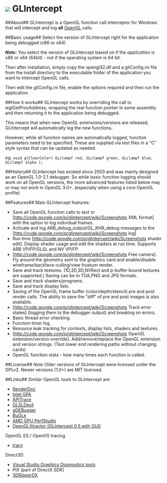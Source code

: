 # ![](./Docs/Images/GLicon.png=raw) GLIntercept

##About##
GLIntercept is a OpenGL function call interceptor for Windows that will intercept and log **all** [OpenGL](http://www.opengl.org) calls. 

##Basic usage##
Select the version of GLIntercept right for the application being debugged (x86 or x64) 

_**Note:**_ You select the version of GLIntercept based on if the _application_ is x86 or x64 (64bit) - not if the operating system is 64 bit.

Then after installation, simply copy the opengl32.dll and a gliConfig.ini file from 
the install directory to the executable folder of the application you want to
intercept OpenGL calls. 

Then edit the gliConfig.ini file, enable the options required and then run the 
application.

##How it works##
GLIntercept works by overriding the call to wglGetProcAddress, wrapping the real function pointer in some assembly and then returning it to the application being debugged. 

This means that when new OpenGL extensions/versions are released, GLIntercept will automatically log the new functions.

However, while all function names are automatically logged, function parameters need to be specified. These are supplied via text files in a "C" style syntax that can be updated as needed.

eg.
`void glClearColor( GLclampf red, GLclampf green, GLclampf blue, GLclampf alpha );`

##History##
GLIntercept has existed since 2003 and was mainly designed as an OpenGL 1.0-2.1 debugger. So while basic function logging should work on all OpenGL versions, the more advanced features listed below may or may not work in OpenGL 3.0+. (especially when using a core OpenGL profile)

##Features##
Main GLIntercept features:

* Save all OpenGL function calls to text or [http://code.google.com/p/glintercept/wiki/Screenshots XML format] with the option to log individual frames.
* Activate and log ARB_debug_output/GL_KHR_debug messages to the [http://code.google.com/p/glintercept/wiki/Screenshots log]
* Run time [http://code.google.com/p/glintercept/wiki/Screenshots shader edit]. Display shader usage and edit the shaders at run time. Supports ARB VP/FP/GLSL and NV VP/FP
* [http://code.google.com/p/glintercept/wiki/Screenshots Free camera]. Fly around the geometry sent to the graphics card and enable/disable wireframe/backface-culling/view frustum render.
* Save and track textures. (1D,2D,3D,NVRect and p-buffer bound textures are supported.) Saving can be to TGA,PNG and JPG formats.
* Save and track shaders/programs.
* Save and track display lists.
* Saving of the OpenGL frame buffer (color/depth/stencil) pre and post render calls. The ability to save the "diff" of pre and post images is also available.
* [http://code.google.com/p/glintercept/wiki/Screenshots Track error states] (logging them to the debugger output) and breaking on errors.
* Basic thread error checking.
* Function timer log.
* Resource leak tracking for contexts, display lists, shaders and textures.
* [http://code.google.com/p/glintercept/wiki/Screenshots OpenGL extension/version override]. Add/remove/replace the OpenGL extension and version strings. (Test lower end rendering paths without changing cards)
* OpenGL function stats - how many times each function is called.

##License##
*Note* Older versions of GLIntercept were licensed under the GPLv2. Newer versions (1.0+) are MIT licensed.

##Links##
Similar OpenGL tools to GLIntercept are:

* [RenderDoc](https://github.com/baldurk/renderdoc)
* [Intel GPA](https://software.intel.com/en-us/gpa)
* [APITrace](https://github.com/apitrace/apitrace)
* [GLSLDevil](http://www.vis.uni-stuttgart.de/glsldevil/index.html)
* [gDEBugger](http://www.gremedy.com/)
* [BuGLe](http://sourceforge.net/projects/bugle/)
* [AMD GPU PerfStudio](http://developer.amd.com/gpu/PerfStudio/Pages/default.aspx)
* [OpenGLXtractor (GLIntercept 0.5 with GUI)](http://members.chello.at/alexan/)

OpenGL ES / OpenVG tracing
* [tracy](https://gitorious.org/tracy) 

Direct3D
* [Visual Studio Graphics Diagnostics tools](https://msdn.microsoft.com/en-us/library/vstudio/hh315751(v=vs.120).aspx)
* PIX (part of DirectX SDK)
* [3DRipperDX](http://www.deep-shadows.com/hax/3DRipperDX.htm)



